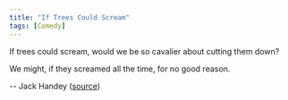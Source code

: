 ```yaml
---
title: "If Trees Could Scream"
tags: [Comedy]
---
```


If trees could scream, would we be so cavalier about cutting them down?

We might, if they screamed all the time, for no good reason.

-- Jack Handey ([source][source])

[source]: http://blog.stackoverflow.com/2014/11/announcing-bosun-our-new-open-source-monitoring-alerting-system/
